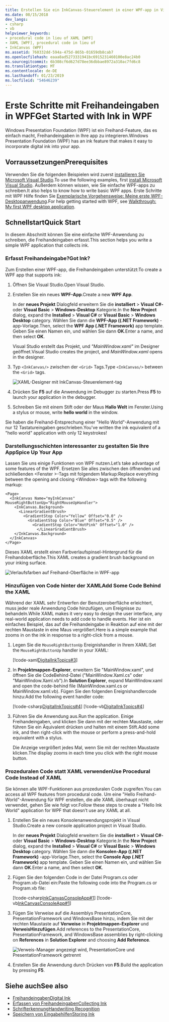```yaml
---
title: Erstellen Sie ein InkCanvas-Steuerelement in einer WPF-app in Visual Studio
ms.date: 08/15/2018
dev_langs:
- csharp
- vb
helpviewer_keywords:
- procedural code in lieu of XAML [WPF]
- XAML [WPF], procedural code in lieu of
- InkCanvas (WPF)
ms.assetid: 760332dd-594a-475d-865b-01659db8cab7
ms.openlocfilehash: eaaa8ad5273331941bc6915231460100e8ac24b0
ms.sourcegitcommit: 6b308cf6d627d78ee36dbbae8972a310ac7fd6c8
ms.translationtype: MT
ms.contentlocale: de-DE
ms.lasthandoff: 01/23/2019
ms.locfileid: "54646239"
---
```

# <a name="get-started-with-ink-in-wpf"></a><span data-ttu-id="f9187-102">Erste Schritte mit Freihandeingaben in WPF</span><span class="sxs-lookup"><span data-stu-id="f9187-102">Get Started with Ink in WPF</span></span>

<span data-ttu-id="f9187-103">Windows Presentation Foundation (WPF) ist ein Freihand-Feature, das es einfach macht, Freihandeingaben in Ihre app zu integrieren.</span><span class="sxs-lookup"><span data-stu-id="f9187-103">Windows Presentation Foundation (WPF) has an ink feature that makes it easy to incorporate digital ink into your app.</span></span>

## <a name="prerequisites"></a><span data-ttu-id="f9187-104">Vorraussetzungen</span><span class="sxs-lookup"><span data-stu-id="f9187-104">Prerequisites</span></span>

<span data-ttu-id="f9187-105">Verwenden Sie die folgenden Beispielen wird zuerst [installieren Sie Microsoft Visual Studio](https://visualstudio.microsoft.com/downloads/?utm_medium=microsoft&utm_source=docs.microsoft.com&utm_campaign=button+cta&utm_content=download+vs2017).</span><span class="sxs-lookup"><span data-stu-id="f9187-105">To use the following examples, first [install Microsoft Visual Studio](https://visualstudio.microsoft.com/downloads/?utm_medium=microsoft&utm_source=docs.microsoft.com&utm_campaign=button+cta&utm_content=download+vs2017).</span></span> <span data-ttu-id="f9187-106">Außerdem können wissen, wie Sie einfache WPF-apps zu schreiben.</span><span class="sxs-lookup"><span data-stu-id="f9187-106">It also helps to know how to write basic WPF apps.</span></span> <span data-ttu-id="f9187-107">Erste Schritte mit WPF Hilfe finden Sie [Exemplarische Vorgehensweise: Meine erste WPF-Desktopanwendung](../../../../docs/framework/wpf/getting-started/walkthrough-my-first-wpf-desktop-application.md).</span><span class="sxs-lookup"><span data-stu-id="f9187-107">For help getting started with WPF, see [Walkthrough: My first WPF desktop application](../../../../docs/framework/wpf/getting-started/walkthrough-my-first-wpf-desktop-application.md).</span></span>

## <a name="quick-start"></a><span data-ttu-id="f9187-108">Schnellstart</span><span class="sxs-lookup"><span data-stu-id="f9187-108">Quick Start</span></span>

<span data-ttu-id="f9187-109">In diesem Abschnitt können Sie eine einfache WPF-Anwendung zu schreiben, die Freihandeingaben erfasst.</span><span class="sxs-lookup"><span data-stu-id="f9187-109">This section helps you write a simple WPF application that collects ink.</span></span>

### <a name="got-ink"></a><span data-ttu-id="f9187-110">Erfasst Freihandeingabe?</span><span class="sxs-lookup"><span data-stu-id="f9187-110">Got Ink?</span></span>

<span data-ttu-id="f9187-111">Zum Erstellen einer WPF-app, die Freihandeingaben unterstützt:</span><span class="sxs-lookup"><span data-stu-id="f9187-111">To create a WPF app that supports ink:</span></span>

1. <span data-ttu-id="f9187-112">Öffnen Sie Visual Studio.</span><span class="sxs-lookup"><span data-stu-id="f9187-112">Open Visual Studio.</span></span>

2. <span data-ttu-id="f9187-113">Erstellen Sie ein neues **WPF-App**.</span><span class="sxs-lookup"><span data-stu-id="f9187-113">Create a new **WPF App**.</span></span>

   <span data-ttu-id="f9187-114">In der **neues Projekt** Dialogfeld erweitern Sie die **installiert** > **Visual C#-** oder **Visual Basic**  >   **Windows-Desktop** Kategorie.</span><span class="sxs-lookup"><span data-stu-id="f9187-114">In the **New Project** dialog, expand the **Installed** > **Visual C#** or **Visual Basic** > **Windows Desktop** category.</span></span> <span data-ttu-id="f9187-115">Wählen Sie dann die **WPF-App ((.NET Framework)** -app-Vorlage.</span><span class="sxs-lookup"><span data-stu-id="f9187-115">Then, select the **WPF App (.NET Framework)** app template.</span></span> <span data-ttu-id="f9187-116">Geben Sie einen Namen ein, und wählen Sie dann **OK**.</span><span class="sxs-lookup"><span data-stu-id="f9187-116">Enter a name, and then select **OK**.</span></span>

   <span data-ttu-id="f9187-117">Visual Studio erstellt das Projekt, und *"MainWindow.xaml"* im Designer geöffnet.</span><span class="sxs-lookup"><span data-stu-id="f9187-117">Visual Studio creates the project, and *MainWindow.xaml* opens in the designer.</span></span>

3. <span data-ttu-id="f9187-118">Typ `<InkCanvas/>` zwischen der `<Grid>` Tags.</span><span class="sxs-lookup"><span data-stu-id="f9187-118">Type `<InkCanvas/>` between the `<Grid>` tags.</span></span>

   ![XAML-Designer mit InkCanvas-Steuerelement-tag](media/getting-started-with-ink/inkcanvas-xaml.png)

4. <span data-ttu-id="f9187-120">Drücken Sie **F5** auf die Anwendung im Debugger zu starten.</span><span class="sxs-lookup"><span data-stu-id="f9187-120">Press **F5** to launch your application in the debugger.</span></span>

5. <span data-ttu-id="f9187-121">Schreiben Sie mit einem Stift oder der Maus **Hallo Welt** im Fenster.</span><span class="sxs-lookup"><span data-stu-id="f9187-121">Using a stylus or mouse, write **hello world** in the window.</span></span>

<span data-ttu-id="f9187-122">Sie haben die Freihand-Entsprechung einer "Hello World"-Anwendung mit nur 12 Tastatureingaben geschrieben.</span><span class="sxs-lookup"><span data-stu-id="f9187-122">You've written the ink equivalent of a "hello world" application with only 12 keystrokes!</span></span>

### <a name="spice-up-your-app"></a><span data-ttu-id="f9187-123">Darstellungsschichten interessanter zu gestalten Sie Ihre App</span><span class="sxs-lookup"><span data-stu-id="f9187-123">Spice Up Your App</span></span>

<span data-ttu-id="f9187-124">Lassen Sie uns einige Funktionen von WPF nutzen.</span><span class="sxs-lookup"><span data-stu-id="f9187-124">Let’s take advantage of some features of the WPF.</span></span> <span data-ttu-id="f9187-125">Ersetzen Sie alles zwischen den öffnenden und schließenden \<Fenster >-Tags mit folgendem Markup:</span><span class="sxs-lookup"><span data-stu-id="f9187-125">Replace everything between the opening and closing \<Window> tags with the following markup:</span></span>

```xaml
<Page>
  <InkCanvas Name="myInkCanvas" MouseRightButtonUp="RightMouseUpHandler">
    <InkCanvas.Background>
      <LinearGradientBrush>
        <GradientStop Color="Yellow" Offset="0.0" />
          <GradientStop Color="Blue" Offset="0.5" />
            <GradientStop Color="HotPink" Offset="1.0" />
              </LinearGradientBrush>
    </InkCanvas.Background>
  </InkCanvas>
</Page>
```

<span data-ttu-id="f9187-126">Dieses XAML erstellt einen Farbverlaufspinsel-Hintergrund für die Freihandoberfläche.</span><span class="sxs-lookup"><span data-stu-id="f9187-126">This XAML creates a gradient brush background on your inking surface.</span></span>

![Verlaufsfarben auf Freihand-Oberfläche in WPF-app](media/getting-started-with-ink/gradient-colors.png)

### <a name="add-some-code-behind-the-xaml"></a><span data-ttu-id="f9187-128">Hinzufügen von Code hinter der XAML</span><span class="sxs-lookup"><span data-stu-id="f9187-128">Add Some Code Behind the XAML</span></span>

<span data-ttu-id="f9187-129">Während der XAML sehr Entwerfen der Benutzeroberfläche erleichtert, muss jeder reale Anwendung Code hinzufügen, um Ereignisse zu behandeln.</span><span class="sxs-lookup"><span data-stu-id="f9187-129">While XAML makes it very easy to design the user interface, any real-world application needs to add code to handle events.</span></span> <span data-ttu-id="f9187-130">Hier ist ein einfaches Beispiel, das auf die Freihandeingabe in Reaktion auf eine mit der rechten Maustaste in eine Maus vergrößert.</span><span class="sxs-lookup"><span data-stu-id="f9187-130">Here is a simple example that zooms in on the ink in response to a right-click from a mouse.</span></span>

1. <span data-ttu-id="f9187-131">Legen Sie die `MouseRightButtonUp` Ereignishandler in Ihrem XAML:</span><span class="sxs-lookup"><span data-stu-id="f9187-131">Set the `MouseRightButtonUp` handler in your XAML:</span></span>

   [!code-xaml[DigitalInkTopics#3](../../../../samples/snippets/csharp/VS_Snippets_Wpf/DigitalInkTopics/CSharp/Window2.xaml#3)]

1. <span data-ttu-id="f9187-132">In **Projektmappen-Explorer**, erweitern Sie "MainWindow.xaml", und öffnen Sie die CodeBehind-Datei ("MainWindow.Xaml.cs" oder "MainWindow.Xaml.vb").</span><span class="sxs-lookup"><span data-stu-id="f9187-132">In **Solution Explorer**, expand MainWindow.xaml and open the code-behind file (MainWindow.xaml.cs or MainWindow.xaml.vb).</span></span> <span data-ttu-id="f9187-133">Fügen Sie den folgenden Ereignishandlercode hinzu:</span><span class="sxs-lookup"><span data-stu-id="f9187-133">Add the following event handler code:</span></span>

   [!code-csharp[DigitalInkTopics#4](../../../../samples/snippets/csharp/VS_Snippets_Wpf/DigitalInkTopics/CSharp/Window2.xaml.cs#4)]
   [!code-vb[DigitalInkTopics#4](../../../../samples/snippets/visualbasic/VS_Snippets_Wpf/DigitalInkTopics/VisualBasic/Window2.xaml.vb#4)]

1. <span data-ttu-id="f9187-134">Führen Sie die Anwendung aus.</span><span class="sxs-lookup"><span data-stu-id="f9187-134">Run the application.</span></span> <span data-ttu-id="f9187-135">Einige Freihandeingaben, und klicken Sie dann mit der rechten Maustaste, oder führen Sie ein Äquivalent drücken und halten mit einem Stift.</span><span class="sxs-lookup"><span data-stu-id="f9187-135">Add some ink, and then right-click with the mouse or perform a press-and-hold equivalent with a stylus.</span></span>

   <span data-ttu-id="f9187-136">Die Anzeige vergrößert jedes Mal, wenn Sie mit der rechten Maustaste klicken.</span><span class="sxs-lookup"><span data-stu-id="f9187-136">The display zooms in each time you click with the right mouse button.</span></span>

### <a name="use-procedural-code-instead-of-xaml"></a><span data-ttu-id="f9187-137">Prozeduralen Code statt XAML verwenden</span><span class="sxs-lookup"><span data-stu-id="f9187-137">Use Procedural Code Instead of XAML</span></span>

<span data-ttu-id="f9187-138">Sie können alle WPF-Funktionen aus prozeduralen Code zugreifen.</span><span class="sxs-lookup"><span data-stu-id="f9187-138">You can access all WPF features from procedural code.</span></span> <span data-ttu-id="f9187-139">Um eine "Hello Freihand-World"-Anwendung für WPF erstellen, die alle XAML überhaupt nicht verwendet, gehen Sie wie folgt vor.</span><span class="sxs-lookup"><span data-stu-id="f9187-139">Follow these steps to create a "Hello Ink World" application for WPF that doesn’t use any XAML at all.</span></span>

1. <span data-ttu-id="f9187-140">Erstellen Sie ein neues Konsolenanwendungsprojekt in Visual Studio.</span><span class="sxs-lookup"><span data-stu-id="f9187-140">Create a new console application project in Visual Studio.</span></span>

   <span data-ttu-id="f9187-141">In der **neues Projekt** Dialogfeld erweitern Sie die **installiert** > **Visual C#-** oder **Visual Basic**  >   **Windows-Desktop** Kategorie.</span><span class="sxs-lookup"><span data-stu-id="f9187-141">In the **New Project** dialog, expand the **Installed** > **Visual C#** or **Visual Basic** > **Windows Desktop** category.</span></span> <span data-ttu-id="f9187-142">Wählen Sie dann die **Konsolen-App ((.NET Framework)** -app-Vorlage.</span><span class="sxs-lookup"><span data-stu-id="f9187-142">Then, select the **Console App (.NET Framework)** app template.</span></span> <span data-ttu-id="f9187-143">Geben Sie einen Namen ein, und wählen Sie dann **OK**.</span><span class="sxs-lookup"><span data-stu-id="f9187-143">Enter a name, and then select **OK**.</span></span>

1. <span data-ttu-id="f9187-144">Fügen Sie den folgenden Code in der Datei Program.cs oder Program.vb-Datei ein:</span><span class="sxs-lookup"><span data-stu-id="f9187-144">Paste the following code into the Program.cs or Program.vb file:</span></span>

   [!code-csharp[InkCanvasConsoleApp#1](../../../../samples/snippets/csharp/VS_Snippets_Wpf/InkCanvasConsoleApp/CSharp/Program.cs#1)]
   [!code-vb[InkCanvasConsoleApp#1](../../../../samples/snippets/visualbasic/VS_Snippets_Wpf/InkCanvasConsoleApp/VisualBasic/Module1.vb#1)]

1. <span data-ttu-id="f9187-145">Fügen Sie Verweise auf die Assemblys PresentationCore, PresentationFramework und WindowsBase hinzu, indem Sie mit der rechten Maustaste auf **Verweise** in **Projektmappen-Explorer** und **VerweisHinzufügen**.</span><span class="sxs-lookup"><span data-stu-id="f9187-145">Add references to the PresentationCore, PresentationFramework, and WindowsBase assemblies by right-clicking on **References** in **Solution Explorer** and choosing **Add Reference**.</span></span>

   ![Verweis-Manager angezeigt wird, PresentationCore und PresentationFramework getrennt](media/getting-started-with-ink/references.png)

1. <span data-ttu-id="f9187-147">Erstellen Sie die Anwendung durch Drücken von **F5**.</span><span class="sxs-lookup"><span data-stu-id="f9187-147">Build the application by pressing **F5**.</span></span>

## <a name="see-also"></a><span data-ttu-id="f9187-148">Siehe auch</span><span class="sxs-lookup"><span data-stu-id="f9187-148">See also</span></span>

- [<span data-ttu-id="f9187-149">Freihandeingaben</span><span class="sxs-lookup"><span data-stu-id="f9187-149">Digital Ink</span></span>](../../../../docs/framework/wpf/advanced/digital-ink.md)
- [<span data-ttu-id="f9187-150">Erfassen von Freihandeingaben</span><span class="sxs-lookup"><span data-stu-id="f9187-150">Collecting Ink</span></span>](../../../../docs/framework/wpf/advanced/collecting-ink.md)
- [<span data-ttu-id="f9187-151">Schrifterkennung</span><span class="sxs-lookup"><span data-stu-id="f9187-151">Handwriting Recognition</span></span>](../../../../docs/framework/wpf/advanced/handwriting-recognition.md)
- [<span data-ttu-id="f9187-152">Speichern von Eingabehilfen</span><span class="sxs-lookup"><span data-stu-id="f9187-152">Storing Ink</span></span>](../../../../docs/framework/wpf/advanced/storing-ink.md)
